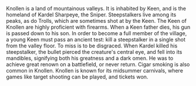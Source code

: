 Knollen is a land of mountainous valleys. It is inhabited by Keen, and is the homeland of Kardel Sharpeye, the  Sniper. Steepstalkers live among its peaks, as do Trolls, which are sometimes shot at by the Keen.
The Keen of Knollen are highly proficient with firearms. When a Keen father dies, his gun is passed down to his son. In order to become a full member of the village, a young Keen must pass an ancient test: kill a steepstalker in a single shot from the valley floor. To miss is to be disgraced. When Kardel killed his steepstalker, the bullet pierced the creature's central eye, and fell into its mandibles, signifying both his greatness and a dark omen. He was to achieve great renown on a battlefield, or never return.
Cigar smoking is also common in Knollen.
Knollen is known for its midsummer carnivals, where games like target shooting can be played, and tickets won.
